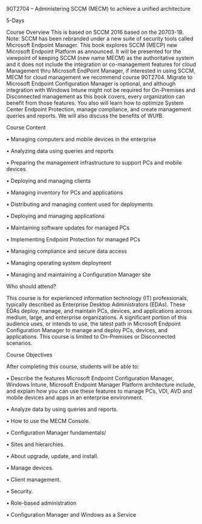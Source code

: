 90T2704 – Administering SCCM (MECM) to achieve a unified architecture

5-Days

Course Overview
This is based on SCCM 2016 based on the 20703-1B.  Note: SCCM has been rebranded under a new suite of security tools called Microsoft Endpoint Manager.  This book explores SCCM (MECP) new Microsoft Endpoint Platform as announced.  It will be presented for the viewpoint of keeping SCCM (new name MECM) as the authoritative system and it does not include the integration or co-management features for cloud Management thru Microsoft EndPoint Manager, if interested in using SCCM, MECM for cloud management we recommend course 90T2704. Migrate to Microsoft Endpoint Configuration Manager is optional, and although integration with Windows Intune might not be required for On-Premises and Disconnected management as this book covers, every organization can benefit from those features. You also will learn how to optimize System Center Endpoint Protection, manage compliance, and create management queries and reports.  We will also discuss the benefits of WUfB.

Course Content

•	Managing computers and mobile devices in the enterprise

•	Analyzing data using queries and reports

•	Preparing the management infrastructure to support PCs and mobile devices

•	Deploying and managing clients

•	Managing inventory for PCs and applications

•	Distributing and managing content used for deployments

•	Deploying and managing applications

•	Maintaining software updates for managed PCs

•	Implementing Endpoint Protection for managed PCs

•	Managing compliance and secure data access

•	Managing operating system deployment

•	Managing and maintaining a Configuration Manager site


Who should attend?

This course is for experienced information technology (IT) professionals, typically described as Enterprise Desktop Administrators (EDAs). These EDAs deploy, manage, and maintain PCs, devices, and applications across medium, large, and enterprise organizations. A significant portion of this audience uses, or intends to use, the latest path in Microsoft Endpoint Configuration Manager to manage and deploy PCs, devices, and applications.  This course is limited to On-Premises or Disconnected scenarios.

Course Objectives

After completing this course, students will be able to:

•	Describe the features Microsoft Endpoint Configuration Manager, Windows Intune, Microsoft Endpoint Manager Platform architecture include, and explain how you can use these features to manage PCs, VDI, AVD and mobile devices and apps in an enterprise environment.

•	Analyze data by using queries and reports.

•	How to use the MECM Console.

•	Configuration Manager fundamentals/

•	Sites and hierarchies.

•	About upgrade, update, and install.

•	Manage devices.

•	Client management.

•	Security.

•	Role-based administration

•	Configuration Manager and Windows as a Service

